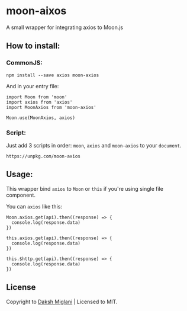 # moon-aixos
A small wrapper for integrating axios to Moon.js


## How to install:
### CommonJS:
```
npm install --save axios moon-axios
```

And in your entry file:
```
import Moon from 'moon'
import axios from 'axios'
import MoonAxios from 'moon-axios'

Moon.use(MoonAxios, axios)
```

### Script:
Just add 3 scripts in order: `moon`, `axios` and `moon-axios` to your `document`.
```
https://unpkg.com/moon-axios
```

## Usage:
This wrapper bind `axios` to `Moon` or `this` if you're using single file component.

You can `axios` like this:
```
Moon.axios.get(api).then((response) => {
  console.log(response.data)
})

this.axios.get(api).then((response) => {
  console.log(response.data)
})

this.$http.get(api).then((response) => {
  console.log(response.data)
})
```

## License
Copyright to [Daksh Miglani](https://dak.sh) | Licensed to MIT. 
